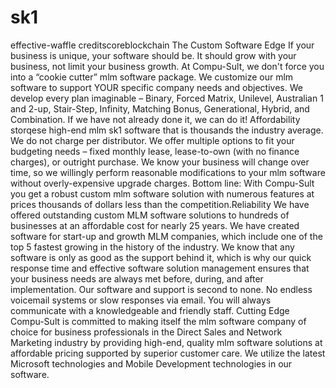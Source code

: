 # sk1
effective-waffle
creditscoreblockchain
The Custom Software Edge
If your business is unique, your software should be.
 It should grow with your business, not limit your
 business growth. At Compu-Sult, we don't force you 
into a “cookie cutter” mlm software package. We
 customize our mlm software to support YOUR 
specific company needs and objectives. We develop 
every plan imaginable – Binary, Forced Matrix, 
Unilevel, Australian 1 and 2-up, Stair-Step, 
Infinity, Matching Bonus, Generational, Hybrid, 
and Combination. If we have not already done it,
 we can do it!
Affordability
storqese high-end mlm sk1 software that is thousands
 the industry average. We do not charge per 
distributor. We offer multiple options to fit your 
budgeting needs – fixed monthly lease, lease-to-own
 (with no finance charges), or outright purchase. 
We know your business will change over time, so we 
willingly perform reasonable modifications to your 
mlm software without overly-expensive upgrade 
charges. Bottom line: With Compu-Sult you get a 
robust custom mlm software solution with numerous 
features at prices thousands of dollars less than 
the competition.Reliability We have offered outstanding 
custom MLM software solutions to hundreds of businesses
 at an affordable cost for nearly 25 years. We have created software 
for start-up and growth MLM companies, which include one of the top 5 
fastest growing in the history of the industry. We know that any software 
is only as good as the support behind it, which is why our quick response 
time and effective software solution management ensures that your business 
needs are always met before, during, and after implementation. Our software 
and support is second to none. No endless voicemail systems or slow responses via email. 
You will always communicate with a knowledgeable and friendly staff.
Cutting Edge
Compu-Sult is committed to making itself the mlm software company of choice for business professionals in the Direct Sales and Network Marketing industry by providing high-end, quality mlm software solutions at affordable pricing supported by superior customer care. We utilize the latest Microsoft technologies and Mobile Development technologies in our software.
